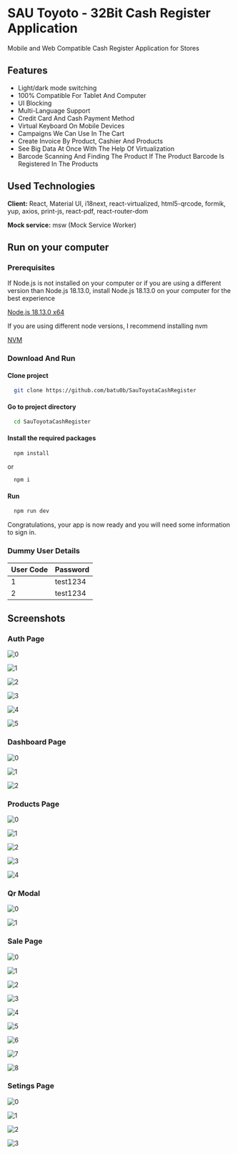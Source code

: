 
# SAU Toyoto - 32Bit Cash Register Application 

Mobile and Web Compatible Cash Register Application for Stores


## Features

- Light/dark mode switching
- 100% Compatible For Tablet And Computer
- UI Blocking
- Multi-Language Support
- Credit Card And Cash Payment Method
- Virtual Keyboard On Mobile Devices
- Campaigns We Can Use In The Cart
- Create Invoice By Product, Cashier And Products
- See Big Data At Once With The Help Of Virtualization
- Barcode Scanning And Finding The Product If The Product Barcode Is Registered In The Products


  
## Used Technologies

**Client:** React, Material UI, i18next, react-virtualized, html5-qrcode, formik, yup, axios, print-js, react-pdf, react-router-dom 

**Mock service:** msw (Mock Service Worker)

  
## Run on your computer

### Prerequisites

If Node.js is not installed on your computer or if you are using a different version than Node.js 18.13.0, install Node.js 18.13.0 on your computer for the best experience

[Node.js 18.13.0 x64](https://nodejs.org/dist/v18.13.0/node-v18.13.0-x64.msi)


If you are using different node versions, I recommend installing nvm 

[NVM](https://github.com/nvm-sh/nvm)

### Download And Run
#### Clone project

```bash
  git clone https://github.com/batu0b/SauToyotaCashRegister
```

#### Go to project directory

```bash
  cd SauToyotaCashRegister
```

#### Install the required packages

```bash
  npm install
```
or
```bash
  npm i
```

#### Run

```bash
  npm run dev
```

Congratulations, your app is now ready and you will need some information to sign in.

### Dummy User Details

  |User Code|Password|   
|---|---|
| 1  | test1234  |   
 | 2 | test1234  |   

 
## Screenshots
### Auth Page
![0](https://github.com/batu0b/SauToyotaCashRegister/blob/main/screenshots/AuthPage/mobile-0.png)

![1](https://github.com/batu0b/SauToyotaCashRegister/blob/main/screenshots/AuthPage/mobile-1.png)

![2](https://github.com/batu0b/SauToyotaCashRegister/blob/main/screenshots/AuthPage/mobile-2.png)

![3](https://github.com/batu0b/SauToyotaCashRegister/blob/main/screenshots/AuthPage/mobile-3.png)

![4](https://github.com/batu0b/SauToyotaCashRegister/blob/main/screenshots/AuthPage/mobile-4.png)

![5](https://github.com/batu0b/SauToyotaCashRegister/blob/main/screenshots/AuthPage/mobile-5.png)
### Dashboard Page
![0](https://github.com/batu0b/SauToyotaCashRegister/blob/main/screenshots/DashboardPage/mobile-0.png)

![1](https://github.com/batu0b/SauToyotaCashRegister/blob/main/screenshots/DashboardPage/mobile-1.png)

![2](https://github.com/batu0b/SauToyotaCashRegister/blob/main/screenshots/DashboardPage/mobile-2.png)

### Products Page

![0](https://github.com/batu0b/SauToyotaCashRegister/blob/main/screenshots/ProductsPage/mobile-0.png)

![1](https://github.com/batu0b/SauToyotaCashRegister/blob/main/screenshots/ProductsPage/mobile-1.png)

![2](https://github.com/batu0b/SauToyotaCashRegister/blob/main/screenshots/ProductsPage/mobile-2.png)

![3](https://github.com/batu0b/SauToyotaCashRegister/blob/main/screenshots/ProductsPage/mobile-3.png)

![4](https://github.com/batu0b/SauToyotaCashRegister/blob/main/screenshots/ProductsPage/mobile-4.png)

### Qr Modal
![0](https://github.com/batu0b/SauToyotaCashRegister/blob/main/screenshots/QrModal/mobile-0.png)

![1](https://github.com/batu0b/SauToyotaCashRegister/blob/main/screenshots/QrModal/mobile-1.png)

### Sale Page

![0](https://github.com/batu0b/SauToyotaCashRegister/blob/main/screenshots/SalePage/mobile-0.png)

![1](https://github.com/batu0b/SauToyotaCashRegister/blob/main/screenshots/SalePage/mobile-1.png)

![2](https://github.com/batu0b/SauToyotaCashRegister/blob/main/screenshots/SalePage/mobile-2.png)

![3](https://github.com/batu0b/SauToyotaCashRegister/blob/main/screenshots/SalePage/mobile-3.png)

![4](https://github.com/batu0b/SauToyotaCashRegister/blob/main/screenshots/SalePage/mobile-4.jpeg)

![5](https://github.com/batu0b/SauToyotaCashRegister/blob/main/screenshots/SalePage/mobile-5.png)

![6](https://github.com/batu0b/SauToyotaCashRegister/blob/main/screenshots/SalePage/mobile-6.png)

![7](https://github.com/batu0b/SauToyotaCashRegister/blob/main/screenshots/SalePage/mobile-7.png)

![8](https://github.com/batu0b/SauToyotaCashRegister/blob/main/screenshots/SalePage/mobile-8.png)

### Setings Page 
![0](https://github.com/batu0b/SauToyotaCashRegister/blob/main/screenshots/SettingsPage/mobile-0.png)

![1](https://github.com/batu0b/SauToyotaCashRegister/blob/main/screenshots/SettingsPage/mobile-1.png)

![2](https://github.com/batu0b/SauToyotaCashRegister/blob/main/screenshots/SettingsPage/mobile-2.png)

![3](https://github.com/batu0b/SauToyotaCashRegister/blob/main/screenshots/SettingsPage/mobile-3.png)